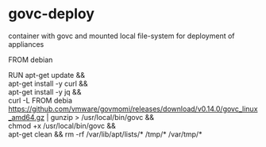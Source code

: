 # govc-deploy
container with govc and mounted local file-system for deployment of appliances



FROM debian

RUN apt-get update && \
    apt-get install -y curl && \
    apt-get install -y jq && \
    curl -L FROM debia https://github.com/vmware/govmomi/releases/download/v0.14.0/govc_linux_amd64.gz | gunzip > /usr/local/bin/govc && \
    chmod +x /usr/local/bin/govc && \
    apt-get clean && rm -rf /var/lib/apt/lists/* /tmp/* /var/tmp/*
